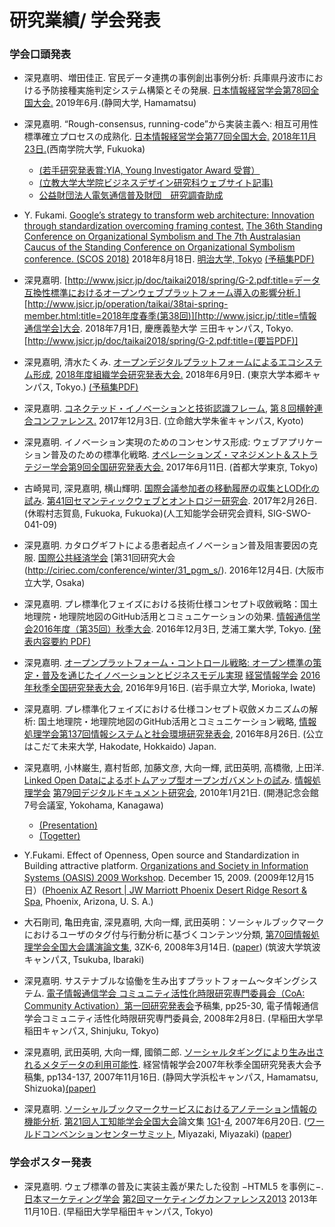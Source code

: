 # 研究業績/ 学会発表
### 学会口頭発表
- 深見嘉明、増田佳正. 官民データ連携の事例創出事例分析: 兵庫県丹波市における予防接種実施判定システム構築とその発展. [日本情報経営学会第78回全国大会.](https://conferenceservice.jp/www/jsim78/) 2019年6月.(静岡大学, Hamamatsu)

- 深見嘉明. “Rough-consensus, running-code”から実装主義へ: 相互可用性標準確立プロセスの成熟化. [日本情報経営学会第77回全国大会.](http://www.jsim.gr.jp/conferences/jsim77/) [2018年11月23日.](http://www.jsim.gr.jp/conferences/jsim77/doc/jsim77program_1123_final5.pdf)(西南学院大学, Fukuoka)
  - [(若手研究発表賞:YIA, Young Investigator Award 受賞）](https://conferenceservice.jp/www/jsim77/doc/yiajia_jsim77result.pdf)
  - [(立教大学大学院ビジネスデザイン研究科ウェブサイト記事)](https://business-school.rikkyo.ac.jp/news/2018/fqvjit0000000i6f.html)
  - [公益財団法人電気通信普及財団　研究調査助成](https://www.taf.or.jp/grant-a/)

- Y. Fukami. [Google’s strategy to transform web architecture: Innovation through standardization overcoming framing contest.](https://drive.google.com/file/d/1Oi6PVHFio_AB07K0I55eEYK54HgCyzRA/view?usp=sharing) [The 36th Standing Conference on Organizational Symbolism and The 7th Australasian Caucus of the Standing Conference on Organizational Symbolism conference. (SCOS 2018)](http://scos2018.org/)  2018年8月18日. [明治大学, Tokyo](https://www.meiji.ac.jp/) [(予稿集PDF)](https://drive.google.com/file/d/1Oi6PVHFio_AB07K0I55eEYK54HgCyzRA/view?usp=sharing)

- 深見嘉明. [http://www.jsicr.jp/doc/taikai2018/spring/G-2.pdf:title=データ互換性標準におけるオープンウェブプラットフォーム導入の影響分析.] [http://www.jsicr.jp/operation/taikai/38tai-spring-member.html:title=2018年度春季(第38回)][http://www.jsicr.jp/:title=情報通信学会]大会. 2018年7月1日, 慶應義塾大学 三田キャンパス, Tokyo. [http://www.jsicr.jp/doc/taikai2018/spring/G-2.pdf:title=(要旨PDF)]

- 深見嘉明, 清水たくみ. [オープンデジタルプラットフォームによるエコシステム形成](https://confit.atlas.jp/guide/event-img/aaos2018s/aaos2018s_K_20180609/proceedings), [2018年度組織学会研究発表大会.](https://confit.atlas.jp/guide/event/aaos2018s/top) 2018年6月9日. (東京大学本郷キャンパス, Tokyo.) [(予稿集PDF)](https://confit.atlas.jp/guide/event-img/aaos2018s/aaos2018s_K_20180609/proceedings)

- 深見嘉明. [コネクテッド・イノベーションと技術認識フレーム](https://www.jstage.jst.go.jp/article/oukan/2017/0/2017_B-5-3/_article/-char/ja), [第８回横幹連合コンファレンス.](http://www.trafst.jp/conf2017/) 2017年12月3日. (立命館大学朱雀キャンパス, Kyoto)

- 深見嘉明. イノベーション実現のためのコンセンサス形成: ウェブアプリケーション普及のための標準化戦略. [オペレーションズ・マネジメント＆ストラテジー学会](http://www.e-jomsa.jp/index.html)[第9回全国研究発表大会.](http://www.e-jomsa.jp/zenkoku17.html) 2017年6月11日. (首都大学東京, Tokyo)

- 古崎晃司, 深見嘉明, 横山輝明. [国際会議参加者の移動履歴の収集とLOD化の試み](http://id.nii.ac.jp/1004/00008458/). [第41回](http://www.sigswo.org/papers/41program)[セマンティックウェブとオントロジー研究会](http://www.sigswo.org/). 2017年2月26日. (休暇村志賀島, Fukuoka, Fukuoka)(人工知能学会研究会資料, SIG-SWO-041-09)

- 深見嘉明. カタログギフトによる患者起点イノベーション普及阻害要因の克服. [国際公共経済学会](http://ciriec.com/index.html) [第31回研究大会(http://ciriec.com/conference/winter/31_pgm_s/). 2016年12月4日. (大阪市立大学, Osaka)

- 深見嘉明. プレ標準化フェイズにおける技術仕様コンセプト収斂戦略：国土地理院・地理院地図のGitHub活用とコミュニケーションの効果. [情報通信学会](http://www.jsicr.jp/)[2016年度（第35回）秋季大会](http://www.jsicr.jp/operation/taikai/35tai-fall-member.html). 2016年12月3日, 芝浦工業大学, Tokyo. [(発表内容要約 PDF)](http://www.jsicr.jp/doc/taikai2016/fall/B3.pdf)

- 深見嘉明. [オープンプラットフォーム・コントロール戦略: オープン標準の策定・普及を通じたイノベーションとビジネスモデル実現](http://www.jasmin.jp/activity/zenkoku_taikai/2016_fall/program/C3-3.html) [経営情報学会](http://www.jasmin.jp/) [2016年秋季全国研究発表大会](http://www.jasmin.jp/activity/zenkoku_taikai/2016_fall/program/index.html), 2016年9月16日. (岩手県立大学, Morioka, Iwate)

- 深見嘉明. プレ標準化フェイズにおける仕様コンセプト収斂メカニズムの解析: 国土地理院・地理院地図のGitHub活用とコミュニケーション戦略, [情報処理学会](http://www.ipsj.or.jp/)[第137回情報システムと社会環境研究発表会](http://ipsj-is.jp/2016/07/is137/), 2016年8月26日. (公立はこだて未来大学, Hakodate, Hokkaido) Japan.

- 深見嘉明, 小林巌生, 嘉村哲郎, 加藤文彦, 大向一輝, 武田英明, 高橋徹, 上田洋. [Linked Open Dataによるボトムアップ型オープンガバメントの試み](http://www.slideshare.net/AWAlab/79-6716077). [情報処理学会](http://www.ipsj.or.jp/) [第79回デジタルドキュメント研究会](http://sigdd.sakura.ne.jp/index.php?title=%E7%AC%AC79%E5%9B%9E%E7%A0%94%E7%A9%B6%E4%BC%9A), 2010年1月21日. (開港記念会館 7号会議室, Yokohama, Kanagawa)
  - [(Presentation)](http://www.slideshare.net/AWAlab/79-6716077)
  - [(Togetter)](http://togetter.com/li/91466)

- Y.Fukami. Effect of Openness, Open source and Standardization in Building attractive platform. [Organizations and Society in Information Systems (OASIS) 2009 Workshop](http://sprouts.aisnet.org/9-56/). December 15, 2009. (2009年12月15日）([Phoenix AZ Resort | JW Marriott Phoenix Desert Ridge Resort & Spa,](https://www.marriott.com/hotels/travel/phxdr-jw-marriott-phoenix-desert-ridge-resort-and-spa/) Phoenix, Arizona, U. S. A.)

- 大石剛司, 亀田尭宙, 深見嘉明, 大向一輝, 武田英明：ソーシャルブックマークにおけるユーザのタグ付与行動分析に基づくコンテンツ分類, [第70回情報処理学会全国大会講演論文集](http://www.ipsj.or.jp/10jigyo/taikai/70kai/70program/index.html), 3ZK-6, 2008年3月14日. ([paper](http://cyprus.ex.nii.ac.jp/~kameda/profile/ipsj2008_oishi.pdf)) (筑波大学筑波キャンパス, Tsukuba, Ibaraki)

- 深見嘉明. サステナブルな協働を生み出すプラットフォーム〜タギングシステム. [電子情報通信学会 コミュニティ活性化時限研究専門委員会（CoA: Community Activation）第一回研究発表会](http://www.ieice.org/~coa/conference/conf_1.html)予稿集, pp25-30, 電子情報通信学会コミュニティ活性化時限研究専門委員会, 2008年2月8日. (早稲田大学早稲田キャンパス, Shinjuku, Tokyo)

- 深見嘉明, 武田英明, 大向一輝, 國領二郎. [ソーシャルタギングにより生み出されるメタデータの利用可能性](http://www.jstage.jst.go.jp/article/jasmin/2007f/0/2007f_28/_article/-char/ja/). 経営情報学会2007年秋季全国研究発表大会予稿集, pp134-137, 2007年11月16日. (静岡大学浜松キャンパス, Hamamatsu, Shizuoka)[(paper)](http://www.jstage.jst.go.jp/article/jasmin/2007f/0/28/_pdf/-char/ja/)

- 深見嘉明. [ソーシャルブックマークサービスにおけるアノテーション情報の機能分析](http://2007.conf.ai-gakkai.or.jp/data/paper-73.html). [第21回人工知能学会全国大会](http://2007.conf.ai-gakkai.or.jp/)論文集 [1G1](http://2007.conf.ai-gakkai.or.jp/data/session-16.html)-[4](http://2007.conf.ai-gakkai.or.jp/data/paper-73.html), 2007年6月20日. ([ワールドコンベンションセンターサミット](http://www.seagaia.co.jp/japanese/conference/), Miyazaki, Miyazaki) ([paper](http://www.ai-gakkai.or.jp/jsai/conf/2007/data/pdf/100073.pdf))

### 学会ポスター発表
- 深見嘉明. ウェブ標準の普及に実装主義が果たした役割 −HTML5 を事例に−. [日本マーケティング学会](https://www.j-mac.or.jp/) [第2回マーケティングカンファレンス2013](https://www.j-mac.or.jp/conference/) 2013年11月10日. (早稲田大学早稲田キャンパス, Tokyo)

